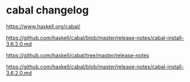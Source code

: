 # cabal changelog

https://www.haskell.org/cabal/

https://github.com/haskell/cabal/blob/master/release-notes/cabal-install-3.6.2.0.md


https://github.com/haskell/cabal/tree/master/release-notes

https://github.com/haskell/cabal/blob/master/release-notes/cabal-install-3.6.2.0.md
